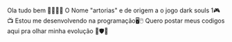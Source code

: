 Ola tudo bem 👋💚💔🧠
O Nome "artorias" e de origem a o jogo dark souls 1🎮📺
Estou me desenvolvendo na programação🖥️🖱️
Quero postar meus codigos aqui pra olhar minha evolução
💯🛡️💢
